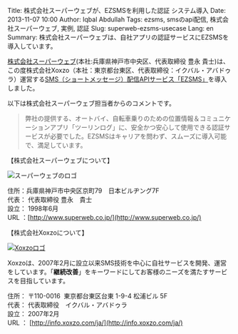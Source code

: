 Title: 株式会社スーパーウェブが、EZSMSを利用した認証 システム導入
Date: 2013-11-07 10:00
Author: Iqbal Abdullah
Tags: ezsms, smsのapi配信, 株式会社スーパーウェブ, 実例, 認証
Slug: superweb-ezsms-usecase
Lang: en
Summary: 株式会社スーパーウェブは、自社アプリの認証サービスにEZSMSを導入しています。

[株式会社スーパーウェブ](http://www.superweb.co.jp/)(本社:兵庫県神戸市中央区、代表取締役 豊永 貴士)は、この度株式会社Xoxzo（本社：東京都台東区、代表取締役：イクバル・アバドゥラ）運営する[SMS（ショートメッセージ）配信APIサービス「EZSMS」](http://www.ezsms.biz/ja)を導入しました。

以下は株式会社スーパーウェブ担当者からのコメントです。

> 弊社の提供する、オートバイ、自転車乗りのための位置情報＆コミュニケーションアプリ「ツーリンログ」に、安全かつ安心して使用できる認証サービスが必要でした。EZSMSはキャリアを問わず、スムーズに導入可能で、満足しています。

【株式会社スーパーウェブについて】

![スーパーウェブのロゴ]({filename}/images/client-logos/superweb.gif)

住所：兵庫県神戸市中央区京町79　日本ビルヂング7F  
代表： 代表取締役 豊永　貴士  
設立： 1998年6月  
URL ：[http://www.superweb.co.jp/](http://www.superweb.co.jp/)

【株式会社Xoxzoについて】

[![Xoxzoロゴ]({filename}/images/xoxzo-logo-02.png)](http://info.xoxzo.com/ja/)

Xoxzoは、2007年2月に設立以来SMS技術を中心に自社サービスを開発、運営をしています。「**継続改善**」をキーワードにしてお客様のニーズを満たすサービスを目指しています。

住所： 〒110-0016  東京都台東区台東 1-9-4 松浦ビル 5F  
代表： 代表取締役　イクバル・アバドゥラ  
設立： 2007年2月  
URL ： [http://info.xoxzo.com/ja/](http://info.xoxzo.com/ja/)
